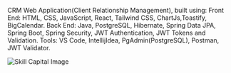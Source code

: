 CRM Web Application(Client Relationship Management), built using:
Front End: HTML, CSS, JavaScript, React, Tailwind CSS, ChartJs,Toastify, BigCalendar.
Back End: Java, PostgreSQL, Hibernate, Spring Data JPA, Spring Boot, Spring Security, JWT Authentication, JWT Tokens and Validation.
Tools: VS Code, IntellijIdea, PgAdmin(PostgreSQL), Postman, JWT Validator.


![Skill Capital Image](https://github.com/user-attachments/assets/4b449127-47d8-4413-a9cb-25818ae6a7dd)


